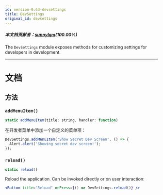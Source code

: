 ```yaml
---
id: version-0.63-devsettings
title: DevSettings
original_id: devsettings
---
```


##### 本文档贡献者：[sunnylqm](https://github.com/search?q=sunnylqm&type=Users)(100.00%)

The `DevSettings` module exposes methods for customizing settings for developers in development.

---

# 文档

## 方法

### `addMenuItem()`

```jsx
static addMenuItem(title: string, handler: function)
```

在开发者菜单中添加一个自定义的菜单项：

```jsx
DevSettings.addMenuItem('Show Secret Dev Screen', () => {
  Alert.alert('Showing secret dev screen!');
});
```

### `reload()`

```jsx
static reload()
```

Reload the application. Can be invoked directly or on user interaction:

```jsx
<Button title="Reload" onPress={() => DevSettings.reload()} />
```
